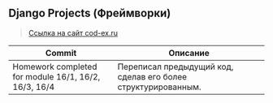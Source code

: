 ## Django Projects (Фреймворки)

> [Ссылка на сайт cod-ex.ru](https://cod-ex.ru) 

| Commit                                                | Описание                                                      |
|-------------------------------------------------------|---------------------------------------------------------------|
| Homework completed for module 16/1, 16/2, 16/3, 16/4  | Переписал предыдущий код, сделав его более структурированным. |
